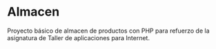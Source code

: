 # Almacen
Proyecto básico de almacen de productos con PHP para refuerzo de la asignatura de Taller de aplicaciones para Internet.
